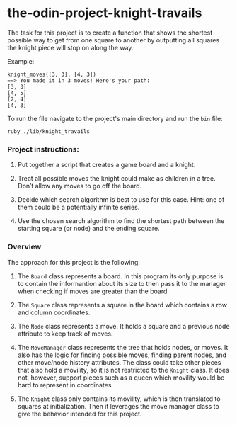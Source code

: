 # the-odin-project-knight-travails

The task for this project is to create a function that shows the shortest possible way to get from one square to another by outputting 
all squares the knight piece will stop on along the way.

Example:

```
knight_moves([3, 3], [4, 3])
==> You made it in 3 moves! Here's your path:
[3, 3]
[4, 5]
[2, 4]
[4, 3]
```

To run the file navigate to the project's main directory and run the `bin` file:
```
ruby ./lib/knight_travails
```

### Project instructions:

1. Put together a script that creates a game board and a knight.

2. Treat all possible moves the knight could make as children in a tree. Don’t allow any moves to go off the board.

3. Decide which search algorithm is best to use for this case. Hint: one of them could be a potentially infinite series.

4. Use the chosen search algorithm to find the shortest path between the starting square (or node) and the ending square. 

### Overview
The approach for this project is the following: 

1. The `Board` class represents a board. In this program its only purpose is to contain the informantion about its size to then
pass it to the manager when checking if moves are greater than the board.

2. The `Square` class represents a square in the board which contains a row and column coordinates.

3. The `Node` class represents a move. It holds a square and a previous node attribute to keep track of moves.

4. The `MoveManager` class represents the tree that holds nodes, or moves. It also has the logic for finding possible moves, finding parent nodes, and other move/node history attributes. The class could take other pieces that also hold a movility, so it is not restricted to the `Knight` class. It does not, however, support pieces such as a queen which movility would be hard to represent in coordinates.

5. The `Knight` class only contains its movility, which is then translated to squares at initialization. Then it leverages the move manager class to give the behavior intended for this project.
